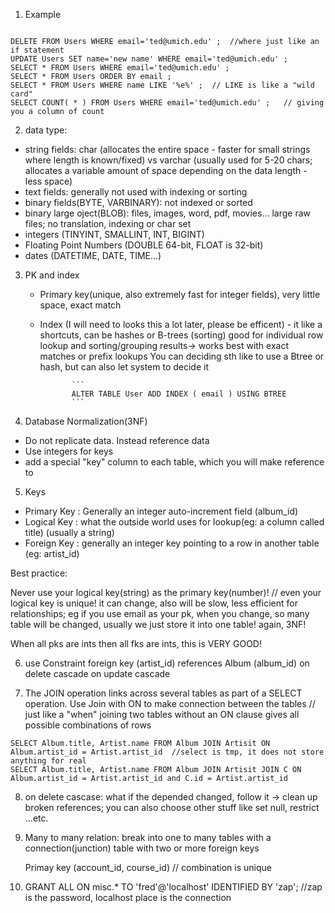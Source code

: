 1. Example 
  
```   

DELETE FROM Users WHERE email='ted@umich.edu' ;  //where just like an if statement
UPDATE Users SET name='new name' WHERE email='ted@umich.edu' ;
SELECT * FROM Users WHERE email='ted@umich.edu' ;
SELECT * FROM Users ORDER BY email ;
SELECT * FROM Users WHERE name LIKE '%e%' ;  // LIKE is like a "wild card" 
SELECT COUNT( * ) FROM Users WHERE email='ted@umich.edu' ;   // giving you a column of count

```

2. data type: 

- string fields: 
         char (allocates the entire space - faster for small strings where length is known/fixed) vs varchar (usually used for 5-20 chars; allocates a variable amount of space depending on the data length - less space)
- text fields: generally not used with indexing or sorting 
- binary fields(BYTE, VARBINARY): not indexed or sorted
- binary large oject(BLOB): files, images, word, pdf, movies... large raw files; no translation, indexing or char set
- integers (TINYINT, SMALLINT, INT, BIGINT)
- Floating Point Numbers (DOUBLE 64-bit, FLOAT is 32-bit)
- dates (DATETIME, DATE, TIME...)

3. PK and index 
   - Primary key(unique, also extremely fast for integer fields), very little space, exact match 
        
   - Index (I will need to looks this a lot later, please be efficent) - it like a shortcuts, can be hashes or B-trees (sorting)
        good for individual row lookup and sorting/grouping results-> works best with exact matches or prefix lookups
        You can deciding sth like to use a Btree or hash, but can also let system to decide it
                
                ```
                ALTER TABLE User ADD INDEX ( email ) USING BTREE
                ```
                

4. Database Normalization(3NF)
  - Do not replicate data. Instead reference data
  - Use integers for keys 
  - add a special "key" column to each table, which you will make reference to
         
5. Keys
  - Primary Key : Generally an integer auto-increment field (album_id)
  - Logical Key : what the outside world uses for lookup(eg: a column called title) (usually a string)
  - Foreign Key : generally an integer key pointing to a row in another table (eg: artist_id)

  Best practice:
  
  Never use your logical key(string) as the primary key(number)! // even your logical key is unique! it can change, also will be slow, less efficient for relationships; eg if you use email as your pk, when you change, so many table will be changed, usually we just store it into one table! again, 3NF!
  
  When all pks are ints then all fks are ints, this is VERY GOOD!
  
  

6. use Constraint foreign key (artist_id) references Album (album_id) on delete cascade on update cascade

7. The JOIN operation links across several tables as part of a SELECT operation. Use Join with ON to make connection between the tables  // just like a "when"
    joining two tables without an ON clause gives all possible combinations of rows 

  ```
  SELECT Album.title, Artist.name FROM Album JOIN Artisit ON Album.artist_id = Artist.artist_id  //select is tmp, it does not store anything for real
  SELECT Album.title, Artist.name FROM Album JOIN Artisit JOIN C ON Album.artist_id = Artist.artist_id and C.id = Artist.artist_id
  ```
  
  
8. on delete cascase: what if the depended changed, follow it -> clean up broken references; you can also choose other stuff like set null, restrict ...etc. 

9. Many to many relation: break into one to many tables with a connection(junction) table with two or more foreign keys
    
    Primay key (account_id, course_id) // combination is unique


10. GRANT ALL ON misc.* TO 'fred'@'localhost' IDENTIFIED BY 'zap';   //zap is the password, localhost place is the connection


 

